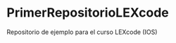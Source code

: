 PrimerRepositorioLEXcode
========================

Repositorio de ejemplo para el curso LEXcode (IOS)
